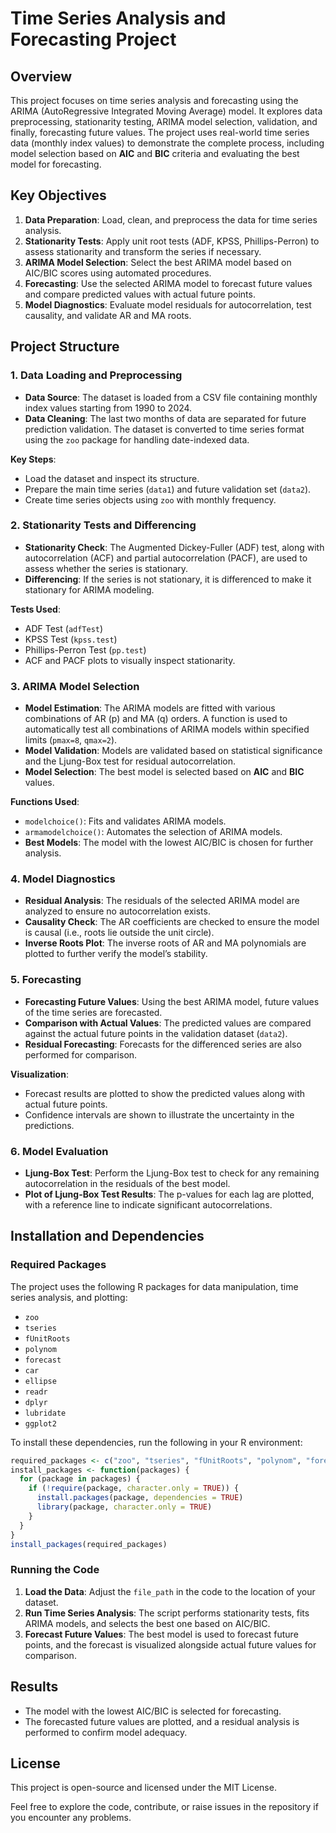 # Time Series Analysis and Forecasting Project

## Overview

This project focuses on time series analysis and forecasting using the ARIMA (AutoRegressive Integrated Moving Average) model. It explores data preprocessing, stationarity testing, ARIMA model selection, validation, and finally, forecasting future values. The project uses real-world time series data (monthly index values) to demonstrate the complete process, including model selection based on **AIC** and **BIC** criteria and evaluating the best model for forecasting.

## Key Objectives

1. **Data Preparation**: Load, clean, and preprocess the data for time series analysis.
2. **Stationarity Tests**: Apply unit root tests (ADF, KPSS, Phillips-Perron) to assess stationarity and transform the series if necessary.
3. **ARIMA Model Selection**: Select the best ARIMA model based on AIC/BIC scores using automated procedures.
4. **Forecasting**: Use the selected ARIMA model to forecast future values and compare predicted values with actual future points.
5. **Model Diagnostics**: Evaluate model residuals for autocorrelation, test causality, and validate AR and MA roots.

## Project Structure

### 1. **Data Loading and Preprocessing**
   - **Data Source**: The dataset is loaded from a CSV file containing monthly index values starting from 1990 to 2024.
   - **Data Cleaning**: The last two months of data are separated for future prediction validation. The dataset is converted to time series format using the `zoo` package for handling date-indexed data.
   
   **Key Steps**:
   - Load the dataset and inspect its structure.
   - Prepare the main time series (`data1`) and future validation set (`data2`).
   - Create time series objects using `zoo` with monthly frequency.

### 2. **Stationarity Tests and Differencing**
   - **Stationarity Check**: The Augmented Dickey-Fuller (ADF) test, along with autocorrelation (ACF) and partial autocorrelation (PACF), are used to assess whether the series is stationary.
   - **Differencing**: If the series is not stationary, it is differenced to make it stationary for ARIMA modeling.

   **Tests Used**:
   - ADF Test (`adfTest`)
   - KPSS Test (`kpss.test`)
   - Phillips-Perron Test (`pp.test`)
   - ACF and PACF plots to visually inspect stationarity.

### 3. **ARIMA Model Selection**
   - **Model Estimation**: The ARIMA models are fitted with various combinations of AR (p) and MA (q) orders. A function is used to automatically test all combinations of ARIMA models within specified limits (`pmax=8`, `qmax=2`).
   - **Model Validation**: Models are validated based on statistical significance and the Ljung-Box test for residual autocorrelation.
   - **Model Selection**: The best model is selected based on **AIC** and **BIC** values.

   **Functions Used**:
   - `modelchoice()`: Fits and validates ARIMA models.
   - `armamodelchoice()`: Automates the selection of ARIMA models.
   - **Best Models**: The model with the lowest AIC/BIC is chosen for further analysis.

### 4. **Model Diagnostics**
   - **Residual Analysis**: The residuals of the selected ARIMA model are analyzed to ensure no autocorrelation exists.
   - **Causality Check**: The AR coefficients are checked to ensure the model is causal (i.e., roots lie outside the unit circle).
   - **Inverse Roots Plot**: The inverse roots of AR and MA polynomials are plotted to further verify the model’s stability.

### 5. **Forecasting**
   - **Forecasting Future Values**: Using the best ARIMA model, future values of the time series are forecasted.
   - **Comparison with Actual Values**: The predicted values are compared against the actual future points in the validation dataset (`data2`).
   - **Residual Forecasting**: Forecasts for the differenced series are also performed for comparison.

   **Visualization**:
   - Forecast results are plotted to show the predicted values along with actual future points.
   - Confidence intervals are shown to illustrate the uncertainty in the predictions.

### 6. **Model Evaluation**
   - **Ljung-Box Test**: Perform the Ljung-Box test to check for any remaining autocorrelation in the residuals of the best model.
   - **Plot of Ljung-Box Test Results**: The p-values for each lag are plotted, with a reference line to indicate significant autocorrelations.

## Installation and Dependencies

### Required Packages

The project uses the following R packages for data manipulation, time series analysis, and plotting:
- `zoo`
- `tseries`
- `fUnitRoots`
- `polynom`
- `forecast`
- `car`
- `ellipse`
- `readr`
- `dplyr`
- `lubridate`
- `ggplot2`

To install these dependencies, run the following in your R environment:
```R
required_packages <- c("zoo", "tseries", "fUnitRoots", "polynom", "forecast", "car", "ellipse", "readr", "dplyr", "lubridate", "ggplot2")
install_packages <- function(packages) {
  for (package in packages) {
    if (!require(package, character.only = TRUE)) {
      install.packages(package, dependencies = TRUE)
      library(package, character.only = TRUE)
    }
  }
}
install_packages(required_packages)
```

### Running the Code

1. **Load the Data**: Adjust the `file_path` in the code to the location of your dataset.
2. **Run Time Series Analysis**: The script performs stationarity tests, fits ARIMA models, and selects the best one based on AIC/BIC.
3. **Forecast Future Values**: The best model is used to forecast future points, and the forecast is visualized alongside actual future values for comparison.

## Results

- The model with the lowest AIC/BIC is selected for forecasting. 
- The forecasted future values are plotted, and a residual analysis is performed to confirm model adequacy.

## License

This project is open-source and licensed under the MIT License.

Feel free to explore the code, contribute, or raise issues in the repository if you encounter any problems.

